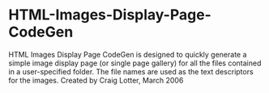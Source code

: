 HTML-Images-Display-Page-CodeGen
================================

HTML Images Display Page CodeGen is designed to quickly generate a simple image display page (or single page gallery) for all the files contained in a user-specified folder. The file names are used as the text descriptors for the images.  Created by Craig Lotter, March 2006
